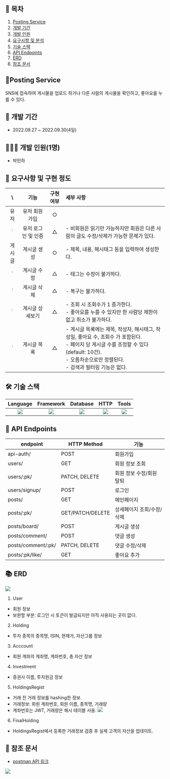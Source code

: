 ## 📎 목차

1. [Posting Service](#-posting-service)
2. [개발 기간](#-개발-기간)
3. [개발 인원](#-개발-인원)
4. [요구사항 및 분석](#-요구사항-및-분석)
5. [기술 스택](#-기술-스택)
6. [API Endpoints](#api-endpoints)
7. [ERD](#-erd)
8. [참조 문서](#-참조-)

## 🚀Posting Service
SNS에 접속하여 게시물을 업로드 하거나 다른 사람의 게시물을 확인하고, 좋아요를 누를 수 있다.

## 📆 개발 기간
- 2022.09.27 ~ 2022.09.30(4일)

## 🧑🏻‍💻 개발 인원(1명)
- 박민하

## 📝 요구사항 및 구현 정도
\ | 기능 | 구현 여부 | 세부 사항
:--: | :--: | :--: | :--
유저 | 유저 회원가입 | ○ 
` | 유저 로그인 및 인증 | △ | - 비회원은 읽기만 가능하지만 회원은 다른 사람의 글도 수정/삭제가 가능한 문제가 있다.
게시글 | 게시글 생성 | ○ | - 제목, 내용, 해시태그 등을 입력하여 생성한다.
` | 게시글 수정 | △ | - 태그는 수정이 불가하다.
` | 게시글 삭제  | △ | - 복구는 불가하다.
` | 게시글 상세보기 | △ | - 조회 시 조회수가 1 증가한다. </br> - 좋아요를 누를 수 있지만 한 사람당 제한이 없고 취소가 불가하다.
` | 게시글 목록 | △ | - 게시글 목록에는 제목, 작성자, 해시태그, 작성일, 좋아요 수, 조회수 가 포함된다.  </br> - 페이지 당 게시글 수를 조정할 수 있다(default: 10건). </br> - 오름차순으로만 정렬된다. </br> - 검색과 필터링 기능은 없다.


## 🛠 기술 스택
Language | Framework | Database | HTTP | Tools
| :----------------------------------------------------------------------------------------------------: | :----------------------------------------------------------------------------------------------------: | :--------------------------------------------------------------------------------------------------: | :----------------------------------------------------------------------------------------------------------: | :------------------------------------------------------------------------------------------------------: |
| <img src="https://img.shields.io/badge/python-3776AB?style=for-the-badge&logo=python&logoColor=white"> | <img src="https://img.shields.io/badge/DRF-092E20?style=for-the-badge&logo=django&logoColor=white"> | <img src="https://img.shields.io/badge/mysql-4479A1?style=for-the-badge&logo=mysql&logoColor=white">  | <img src="https://img.shields.io/badge/postman-FF6C37?style=for-the-badge&logo=postman&logoColor=white"> |  <img src="https://img.shields.io/badge/git-F05032?style=for-the-badge&logo=git&logoColor=white">


## 🎯 API Endpoints
| endpoint | HTTP Method | 기능 
|----------|-------------|------
|api-auth/ | POST | 회원가입
|users/ | GET | 회원 정보 조회 
|users/:pk/ | PATCH, DELETE | 회원 정보 수정/회원 탈퇴 
|users/signup/ | POST | 로그인 
|posts/ | GET | 메인페이지
|posts/:pk/ | GET/PATCH/DELETE | 상세페이지 조회/수정/삭제
|posts/board/ | POST| 게시글 생성
|posts/comment/ | POST | 댓글 생성
|posts/comment/:pk/ |PATCH, DELETE | 댓글 수정/삭제
|posts/:pk/like/ | GET | 좋아요 추가


## 📚 ERD
![](https://velog.velcdn.com/images/miracle-21/post/6e8dad6b-ca12-4e62-9f18-690fa72faf31/image.png)
1. User
- 회원 정보
- 보완할 부분: 로그인 시 토큰이 발급되지만 아직 사용되는 곳이 없다.

2. Holding
- 투자 종목의 종목명, ISIN, 현재가, 자산그룹 정보

3. Acccount
- 회원 계좌의 계좌명, 계좌번호, 총 자산 정보

4. Investment
- 증권사 이름, 투자원금 정보

5. HoldingsRegist
- 거래 전 거래 정보를 hashing한 정보.
- 거래정보: 회원 계좌번호, 회원 이름, 종목명, 거래량
- 계좌번호는 JWT, 거래량은 해시 테이블 사용.
![](https://velog.velcdn.com/images/miracle-21/post/8829083d-73b6-427d-99e2-dd57d7e040da/image.png)

6. FinalHolding
- HoldingsRegist에서 등록한 거래정보 검증 후 실제 고객의 자산을 업데이트.

## 🔖 참조 문서
- [postman API 링크](https://documenter.getpostman.com/view/18832289/2s7Z7YJuGb)

![](https://velog.velcdn.com/images/miracle-21/post/4578c1c3-016c-4bde-9ee1-9273abde90ed/image.gif)


